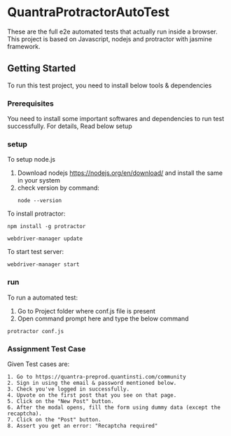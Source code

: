 # QuantraProtractorAutoTest

These are the full e2e automated tests that actually run inside a browser. This project is based on Javascript, nodejs and protractor with jasmine framework. 

## Getting Started
To run this test project, you need to install below tools & dependencies

### Prerequisites
You need to install some important softwares and dependencies to run test successfully. For details, Read below setup

### setup

To setup node.js
   1. Download nodejs https://nodejs.org/en/download/ and install the same in your system
   2. check version by command:
      ```
      node --version
      ```
   
To install protractor:    

   ```
   npm install -g protractor
   
   webdriver-manager update  
   ```

To start test server: 

   ```
   webdriver-manager start
   ```

### run

To run a automated test:
   1. Go to Project folder where conf.js file is present
   2. Open command prompt here and type the below command
   
   ```
   protractor conf.js
   ```
### Assignment Test Case
Given Test cases are:

  ```
  1. Go to https://quantra-preprod.quantinsti.com/community 
  2. Sign in using the email & password mentioned below. 
  3. Check you've logged in successfully. 
  4. Upvote on the first post that you see on that page. 
  5. Click on the "New Post" button. 
  6. After the modal opens, fill the form using dummy data (except the recaptcha). 
  7. Click on the "Post" button. 
  8. Assert you get an error: "Recaptcha required"
  ```
